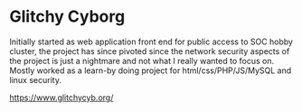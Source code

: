 # Glitchy Cyborg
Initially started as web application front end for public access to SOC hobby cluster, the project has since pivoted since the network security aspects of the project is just a nightmare and not what I really wanted to focus on. Mostly worked as a learn-by doing project for html/css/PHP/JS/MySQL and linux security. 

https://www.glitchycyb.org/


